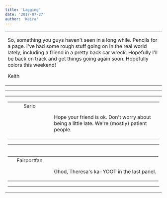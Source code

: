 ```yaml
---
title: 'Lagging'
date: '2017-07-27'
author: 'Keira'
---
```


<div>
<!-- Main content here -->
<table border="0" class="post"><tbody><tr><td>
   
   <div class="post_body">
       <p>So, something you guys haven't seen in a long while. Pencils for a page. I've had some rough stuff going on in the real world lately, including a friend in a pretty back car wreck. Hopefully I'll be back on track and get things going again soon. Hopefully colors this weekend!</p><p>Keith</p>
   </div>
   </td></tr>
   </tbody></table><hr><table style="width:100%; border:0;" class="comment_table"><tbody><tr><td width="100%"><a name=""> </a><div style="width:100%;" class="comment"><table border="0" width="100%"><tbody><tr><td align="center" valign="top" width="125">
<span class="comment_title"><center>Sario<br></center><a name="3024">&nbsp;</a></span><br>
<center><img src="https://www.gravatar.com/avatar.php?gravatar_id=262f57b58e9b3c31a00a0e0decc8f28d&amp;default=http%3A%2F%2Fmysteriesofthearcana.com%2Ftemplates%2Fmain%2Fimages%2Favatar.gif&amp;size=80&amp;rating=g" border="0" alt=""></center>
</td>
<td valign="top">


<p class="comment_text"> </p><p class="comment_text"><br> Hope your friend is ok. Don't worry about being a little late. We're (mostly) patient people.</p>
 

</td></tr></tbody></table>
<hr></div></td></tr><tr><td width="100%"><a name=""> </a><div style="width:100%;" class="comment"><table border="0" width="100%"><tbody><tr><td align="center" valign="top" width="125">
<span class="comment_title"><center>Fairportfan<br></center><a name="3025">&nbsp;</a></span><br>
<center><img src="https://www.gravatar.com/avatar.php?gravatar_id=aa6f9d5ec211cb4180cd78f1bdcb0cb5&amp;default=http%3A%2F%2Fmysteriesofthearcana.com%2Ftemplates%2Fmain%2Fimages%2Favatar.gif&amp;size=80&amp;rating=g" border="0" alt=""></center>
</td>
<td valign="top">


<p class="comment_text"> </p><p class="comment_text"><br> Ghod, Theresa's ka-YOOT in the last panel.<br></p>
 

</td></tr></tbody></table>
<hr></div></td></tr></tbody></table>
<!-- End main content -->
              </div>
